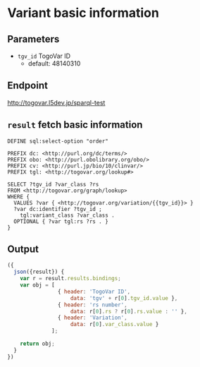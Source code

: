 # Variant basic information

## Parameters

* `tgv_id` TogoVar ID
  * default: 48140310

## Endpoint

http://togovar.l5dev.jp/sparql-test

## `result` fetch basic information

```sparql
DEFINE sql:select-option "order"

PREFIX dc: <http://purl.org/dc/terms/>
PREFIX obo: <http://purl.obolibrary.org/obo/>
PREFIX cv: <http://purl.jp/bio/10/clinvar/>
PREFIX tgl: <http://togovar.org/lookup#>

SELECT ?tgv_id ?var_class ?rs
FROM <http://togovar.org/graph/lookup>
WHERE {
  VALUES ?var { <http://togovar.org/variation/{{tgv_id}}> }
  ?var dc:identifier ?tgv_id ;
    tgl:variant_class ?var_class .
  OPTIONAL { ?var tgl:rs ?rs . }
}
```

## Output

```javascript
({
  json({result}) {
    var r = result.results.bindings;
    var obj = [
                { header: 'TogoVar ID',
                    data: 'tgv' + r[0].tgv_id.value },
                { header: 'rs number',
                    data: r[0].rs ? r[0].rs.value : '' },
                { header: 'Variation',
                    data: r[0].var_class.value }
              ];

    return obj;
  }
})
```
